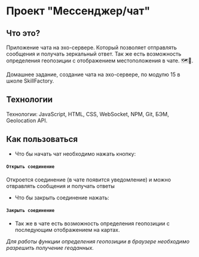 # Проект "Мессенджер/чат"

## Что это?
Приложение чата на эхо-сервере. Который позволяет отправлять сообщения и получать зеркальный ответ. Так же есть возможность определения геопозиции с отображением местоположения в чате. 🗺️📍.<br>

Домашнее задание, создание чата на эхо-сервере, по модулю 15 в школе SkillFactory.

## Технологии
Технологии: JavaScript, HTML, CSS, WebSocket, NPM, Git, БЭМ, Geolocation API. <br>

## Как пользоваться<br>
* Что бы начать чат необходимо нажать кнопку:

#### `Открыть соединение`
Откроется соединение (в чате появится уведомление) и можно отвравлять сообщения и получать ответы

* Что бы закрыть соединение нажать:

#### `Закрыть соединение`

* Так же в чате есть возможность определения геопозиции с последующим отображением на картах.

_Для работы функции определения геопозиции в браузере необходимо разрешить получение геоданных._

